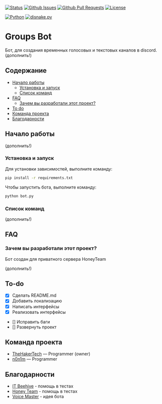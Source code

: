 [![Status](https://img.shields.io/badge/Status-active-green)](https://www.youtube.com/watch?v=dQw4w9WgXcQ)
[![Github Issues](https://img.shields.io/badge/Issues-0_open-green)](https://github.com/honey-team/Groups-Bot/issues)
[![Github Pull Requests](https://img.shields.io/badge/Pull_requests-0_open-green)](https://github.com/honey-team/Groups-Bot/pulls)
[![License](https://img.shields.io/badge/License-Apache_2.0-green)](https://www.google.com/url?sa=t&source=web&rct=j&opi=89978449&url=https://www.apache.org/licenses/LICENSE-2.0.txt&ved=2ahUKEwjf9Pza5t2IAxU2HBAIHVEVJrsQFnoECA8QAQ&usg=AOvVaw0ttBCWhBqQYWwuBtfDuA1H)

[![Python](https://img.shields.io/badge/Python-3.12.6-blue)](https://www.python.org/downloads/release/python-3126/)
[![disnake.py](https://img.shields.io/badge/Disnake-2.9.2-blue)](https://www.python.org/downloads/release/python-3126/)

# Groups Bot

Бот, для создания временных голосовых и текстовых каналов в discord.
(дополнить!)

## Содержание

- [Начало работы](#начало-работы)
  - [Установка и запуск](#установка-и-запуск)
  - [Список команд](#список-команд)
- [FAQ](#faq)
  - [Зачем вы разработали этот проект?](#зачем-вы-разработали-этот-проект)
- [To do](#to-do)
- [Команда проекта](#команда-проекта)
- [Благодарности](#благодарности)

## Начало работы

(дополнить!)

### Установка и запуск

Для установки зависимостей, выполните команду:

```sh
pip install -r requirements.txt
```

Чтобы запустить бота, выполните команду:

```sh
python bot.py
```

### Список команд

(дополнить!)

## FAQ

### Зачем вы разработали этот проект?

Бот создан для приватного сервера HoneyTeam 

(дополнить!)

## To-do

- [x] Сделать README.md
- [x] Добавить локализацию
- [x] Написать интерфейсы
- [x] Реализовать интерфейсы
- [] Исправить баги
- [] Развернуть проект

## Команда проекта

- [TheHakerTech](https://github.com/TheHakerTech) — Programmer (owner)
- [n0n1m](https://github.com/n0n1m) — Programmer

## Благодарности

- [IT Beehive](https://discord.gg/26MpP9erzt) - помощь в тестах
- [Honey Team](https://www.youtube.com/watch?v=dQw4w9WgXcQ) - помощь в тестах
- [Voice Master](https://voicemaster.xyz/) - идея бота